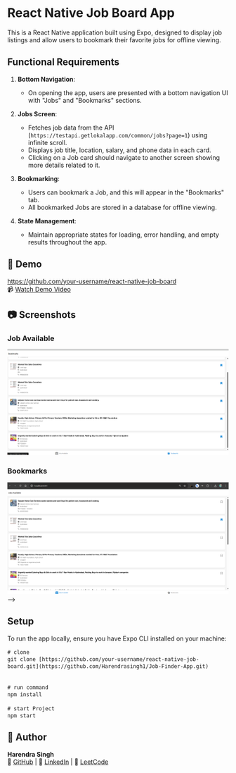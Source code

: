 # React Native Job Board App

This is a React Native application built using Expo, designed to display job listings and allow users to bookmark their favorite jobs for offline viewing.

## Functional Requirements

1. **Bottom Navigation**:
   - On opening the app, users are presented with a bottom navigation UI with "Jobs" and "Bookmarks" sections.

2. **Jobs Screen**:
   - Fetches job data from the API (`https://testapi.getlokalapp.com/common/jobs?page=1`) using infinite scroll.
   - Displays job title, location, salary, and phone data in each card.
   - Clicking on a Job card should navigate to another screen showing more details related to it.

3. **Bookmarking**:
   - Users can bookmark a Job, and this will appear in the "Bookmarks" tab.
   - All bookmarked Jobs are stored in a database for offline viewing.

4. **State Management**:
   - Maintain appropriate states for loading, error handling, and empty results throughout the app.

## 🔗 Demo

https://github.com/your-username/react-native-job-board  
📹 [Watch Demo Video]([https://your-demo-link.com](https://drive.google.com/file/d/1cYv0kmq3T3HE4z8l8U25q5p3PTCTa5vy/view?usp=sharing))

## 📷 Screenshots
### Job Available

 ![Jobs Screen](Demo%20Video%20and%20Images/Job%20Finder%20windor%20image%20(1).png)

### Bookmarks
 ![Bookmarks Screen](Demo%20Video%20and%20Images/Job%20Finder%20windor%20image%20(2).png) -->

## Setup

To run the app locally, ensure you have Expo CLI installed on your machine:

```
# clone
git clone [https://github.com/your-username/react-native-job-board.git](https://github.com/Harendrasingh1/Job-Finder-App.git)


# run command
npm install

# start Project
npm start
```

## 👤 Author
**Harendra Singh**  
📌 [GitHub](https://github.com/Harendrasingh1) | 📌 [LinkedIn](https://www.linkedin.com/in/harendra8587/) | 📌 [LeetCode](https://leetcode.com/u/Thakurji01/)
